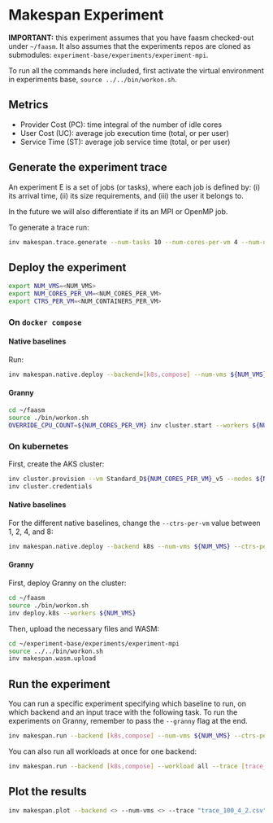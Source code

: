 # Makespan Experiment

**IMPORTANT:** this experiment assumes that you have faasm checked-out under
`~/faasm`. It also assumes that the experiments repos are cloned as submodules:
`experiment-base/experiments/experiment-mpi`.

To run all the commands here included, first activate the virtual environment
in experiments base, `source ../../bin/workon.sh`.

## Metrics

* Provider Cost (PC): time integral of the number of idle cores
* User Cost (UC): average job execution time (total, or per user)
* Service Time (ST): average job service time (total, or per user)

## Generate the experiment trace

An experiment E is a set of jobs (or tasks), where each job is defined by: (i)
its arrival time, (ii) its size requirements, and (iii) the user it belongs
to.

In the future we will also differentiate if its an MPI or OpenMP job.

To generate a trace run:

```bash
inv makespan.trace.generate --num-tasks 10 --num-cores-per-vm 4 --num-users 2
```

## Deploy the experiment

```bash
export NUM_VMS=<NUM_VMS>
export NUM_CORES_PER_VM=<NUM_CORES_PER_VM>
export CTRS_PER_VM=<NUM_CONTAINERS_PER_VM>
```

### On `docker compose`

#### Native baselines

Run:

```bash
inv makespan.native.deploy --backend=[k8s,compose] --num-vms ${NUM_VMS} --ctrs-per-vm ${CTRS_PER_VM}
```

#### Granny

```bash
cd ~/faasm
source ./bin/workon.sh
OVERRIDE_CPU_COUNT=${NUM_CORES_PER_VM} inv cluster.start --workers ${NUM_NODES}
```

### On kubernetes

First, create the AKS cluster:

```bash
inv cluster.provision --vm Standard_D${NUM_CORES_PER_VM}_v5 --nodes ${NUM_VMS}
inv cluster.credentials
```

#### Native baselines

For the different native baselines, change the `--ctrs-per-vm` value between
1, 2, 4, and 8:

```bash
inv makespan.native.deploy --backend k8s --num-vms ${NUM_VMS} --ctrs-per-vm ${CTRS_PER_VM}
```

#### Granny

First, deploy Granny on the cluster:

```bash
cd ~/faasm
source ./bin/workon.sh
inv deploy.k8s --workers ${NUM_VMS}
```

Then, upload the necessary files and WASM:

```bash
cd ~/experiment-base/experiments/experiment-mpi
source ../../bin/workon.sh
inv makespan.wasm.upload
````

## Run the experiment

You can run a specific experiment specifying which baseline to run, on which
backend and an input trace with the following task. To run the experiments on
Granny, remember to pass the `--granny` flag at the end.

```bash
inv makespan.run --backend [k8s,compose] --num-vms ${NUM_VMS} --ctrs-per-vm <> --trace [trace_file_name.csv] [--granny]
```

You can also run all workloads at once for one backend:

```bash
inv makespan.run --backend [k8s,compose] --workload all --trace [trace_file_name.csv]
```

## Plot the results

```bash
inv makespan.plot --backend <> --num-vms <> --trace "trace_100_4_2.csv"
```
